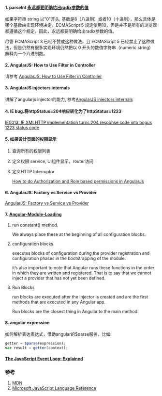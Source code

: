 #### 1. parseInt  [永远都要明确给出radix参数的值](https://developer.mozilla.org/zh-CN/docs/Web/JavaScript/Reference/Global_Objects/parseInt)

如果字符串 string 以"0"开头, 基数是8（八进制）或者10（十进制），那么具体是哪个基数由实现环境决定。ECMAScript 5 规定使用10，但是并不是所有的浏览器都遵循这个规定。因此，永远都要明确给出radix参数的值。

尽管 ECMAScript 3 已经不赞成这种做法，且 ECMAScript 5 已经禁止了这种做法，但是仍然有很多实现环境仍然把以 0 开头的数值字符串（numeric string）解释为一个八进制数。

#### 2. AngularJS: How to Use Filter in Controller
请参考 [AngularJS: How to Use Filter in Controller](http://budiirawan.com/angular-js-use-filter-controller/)

#### 3. AngularJS injectors internals
讲解了angularjs injector的能力, 参考[AngularJS injectors internals](http://agiliq.com/blog/2017/04/angularjs-injectors-internals/)

#### 4. IE bug.将httpStatus=204响应转化为了httpStatus=1223
[IE0013: IE XMLHTTP implementation turns 204 response code into bogus 1223 status code](http://www.enhanceie.com/ie/bugs.asp)

#### 5. 如果设计页面的权限显示
1. 查询所有的权限列表
2. 定义权限 service, UI组件显示，router访问
3. 定义HTTP Interruptor

   [How to do Authorization and Role based permissions in AngularJs](http://nadeemkhedr.com/how-to-do-authorization-and-role-based-permissions-in-angularjs/)

#### 6. AngularJS: Factory vs Service vs Provider
[AngularJS: Factory vs Service vs Provider](https://tylermcginnis.com/angularjs-factory-vs-service-vs-provider/)

#### 7. [Angular-Module-Loading](https://www.ng-book.com/p/Angular-Module-Loading/)
1. run constant() method. 
   
   We always place these at the beginning of all configuration blocks.

2. configuration blocks.
   
   executes blocks of configuration during the provider registration and configuration phases in the bootstrapping of the module.
   
   it’s also important to note that Angular runs these functions in the order in which they are written and registered. That is to say that we cannot inject a provider that has not yet been defined.

3. Run Blocks
   
   run blocks are executed after the injector is created and are the first methods that are executed in any Angular app.
   
   Run blocks are the closest thing in Angular to the main method.

#### 8. angular expression
如何解析表达表达式，借助angular的$parse服务，比如:

```js
getter = $parse(expression);
var result = getter(context);
```
#### [The JavaScript Event Loop: Explained](http://blog.carbonfive.com/2013/10/27/the-javascript-event-loop-explained/)

### 参考
1. [MDN](https://developer.mozilla.org/zh-CN/docs/Web/JavaScript/Reference/Global_Objects)
2. [Microsoft JavaScript Language Reference](https://docs.microsoft.com/en-us/scripting/javascript/javascript-language-reference)
